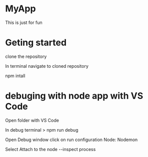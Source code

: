 # MyApp
This is just for fun

# Geting started
clone the repository

In terminal navigate to cloned repository

npm intall

# debuging with node app with VS Code
Open folder with VS Code

In debug terminal > npm run debug

Open Debug window click on run configuration Node: Nodemon

Select Attach to the node --inspect process
